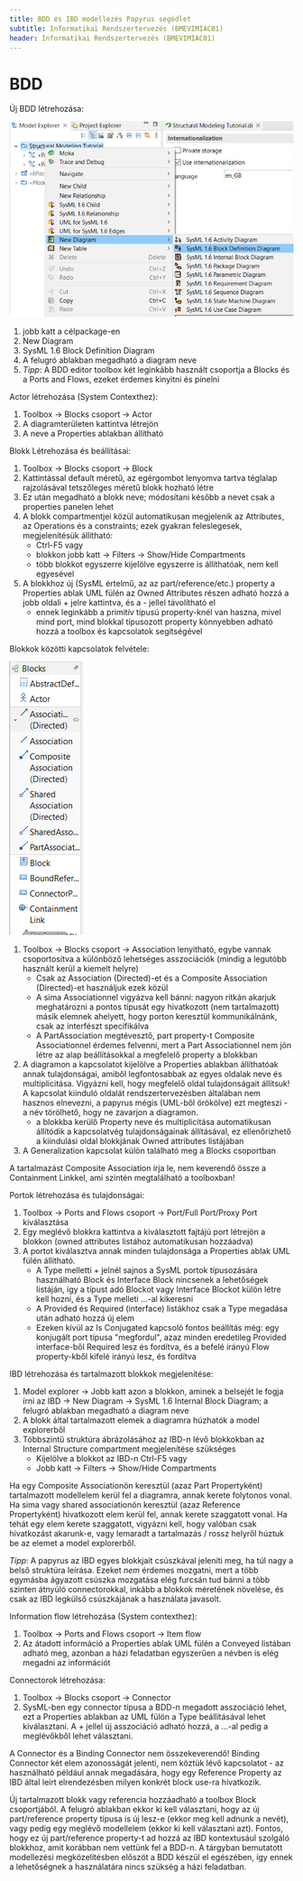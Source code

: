 ```yaml
---
title: BDD és IBD modellezés Papyrus segédlet 
subtitle: Informatikai Rendszertervezés (BMEVIMIAC01)
header: Informatikai Rendszertervezés (BMEVIMIAC01)
---
```


# BDD

Új BDD létrehozása:

![](../figs/new_bdd_1.png)

1. jobb katt a célpackage-en
1. New Diagram
1. SysML 1.6 Block Definition Diagram
1. A felugró ablakban megadható a diagram neve
1. _Tipp_: A BDD editor toolbox két leginkább használt csoportja a Blocks és a Ports and Flows, ezeket érdemes kinyitni és pinelni

Actor létrehozása (System Contexthez):
1. Toolbox -> Blocks csoport -> Actor
1. A diagramterületen kattintva létrejön
1. A neve a Properties ablakban állítható

Blokk Létrehozása és beállításai:
1. Toolbox -> Blocks csoport -> Block
1. Kattintással default méretű, az egérgombot lenyomva tartva téglalap rajzolásával tetszőleges méretű blokk hozható létre
1. Ez után megadható a blokk neve; módosítani később a nevet csak a properties panelen lehet
1. A blokk compartmentjei közül automatikusan megjelenik az Attributes, az Operations és a constraints; ezek gyakran feleslegesek, megjelenítésük állítható: 
    - Ctrl-F5 vagy
    - blokkon jobb katt -> Filters -> Show/Hide Compartments 
    - több blokkot egyszerre kijelölve egyszerre is állíthatóak, nem kell egyesével
1. A blokkhoz új (SysML értelmű, az az part/reference/etc.) property a Properties ablak UML fülén az Owned Attributes részen adható hozzá a jobb oldali + jelre kattintva, és a - jellel távolítható el
    - ennek leginkább a primitív típusú property-knél van haszna, mivel mind port, mind blokkal típusozott property könnyebben adható hozzá a toolbox és kapcsolatok segítségével

Blokkok közötti kapcsolatok felvétele:

![](../figs/bdd_toolbox_relationships.png)

1. Toolbox -> Blocks csoport -> Association lenyitható, egybe vannak csoportosítva a különböző lehetséges asszociációk (mindig a legutóbb használt kerül a kiemelt helyre)
    - Csak az Association (Directed)-et és a Composite Association (Directed)-et használjuk ezek közül
    - A sima Associationnel vigyázva kell bánni: nagyon ritkán akarjuk meghatározni a pontos típusát egy hivatkozott (nem tartalmazott) másik elemnek ahelyett, hogy porton keresztül kommunikálnánk, csak az interfészt specifikálva
    - A PartAssociation megtévesztő, part property-t Composite Associationnel érdemes felvenni, mert a Part Associationnel nem jön létre az alap beállításokkal a megfelelő property a blokkban
1. A diagramon a kapcsolatot kijelölve a Properties ablakban állíthatóak annak tulajdonságai, amiből legfontosabbak az egyes oldalak neve és multiplicitása. Vigyázni kell, hogy megfelelő oldal tulajdonságait állítsuk! A kapcsolat kiinduló oldalát rendszertervezésben általában nem hasznos elnevezni, a papyrus mégis (UML-ből örökölve) ezt megteszi - a név törölhető, hogy ne zavarjon a diagramon.
    - a blokkba kerülő Property neve és multiplicitása automatikusan állítódik a kapcsolatvég tulajdonságainak állításával, ez ellenőrizhető a kiindulási oldal blokkjának Owned attributes listájában
1. A Generalization kapcsolat külön található meg a Blocks csoportban

A tartalmazást Composite Association írja le, nem keverendő össze a Containment Linkkel, ami szintén megtalálható a toolboxban!

Portok létrehozása és tulajdonságai:
1. Toolbox -> Ports and Flows csoport -> Port/Full Port/Proxy Port kiválasztása
1. Egy meglévő blokkra kattintva a kiválasztott fajtájú port létrejön a blokkon (owned attributes listához automatikusan hozzáadva)
1. A portot kiválasztva annak minden tulajdonsága a Properties ablak UML fülén állítható.
    - A Type melletti + jelnél sajnos a SysML portok típusozására használható Block és Interface Block nincsenek a lehetőségek listáján, így a típust adó Blockot vagy Interface Blockot külön létre kell hozni, és a Type melleti ...-al kikeresni
    - A Provided és Required (interface) listákhoz csak a Type megadása után adható hozzá új elem
    - Ezeken kívül az Is Conjugated kapcsoló fontos beállítás még: egy konjugált port típusa "megfordul", azaz minden eredetileg Provided interface-ből Required lesz és fordítva, és a befelé irányú Flow property-kből kifelé irányú lesz, és fordítva

IBD létrehozása és tartalmazott blokkok megjelenítése:

1. Model explorer -> Jobb katt azon a blokkon, aminek a belsejét le fogja írni az IBD -> New Diagram -> SysML 1.6 Internal Block Diagram; a felugró ablakban megadható a diagram neve
1. A blokk által tartalmazott elemek a diagramra húzhatók a model explorerből
1. Többszintű struktúra ábrázolásához az IBD-n lévő blokkokban az Internal Structure compartment megjelenítése szükséges
    - Kijelölve a blokkot az IBD-n Ctrl-F5 vagy
    - Jobb katt -> Filters -> Show/Hide Compartments

Ha egy Composite Associationön keresztül (azaz Part Propertyként) tartalmazott modellelem kerül fel a diagramra, annak kerete folytonos vonal. Ha sima vagy shared associationön keresztül (azaz Reference Propertyként) hivatkozott elem kerül fel, annak kerete szaggatott vonal. Ha tehát egy elem kerete szaggatott, vigyázni kell, hogy valóban csak hivatkozást akarunk-e, vagy lemaradt a tartalmazás / rossz helyről húztuk be az elemet a model explorerből.

_Tipp_: A papyrus az IBD egyes blokkjait csúszkával jeleníti meg, ha túl nagy a belső struktúra leírása. Ezeket _nem_ érdemes mozgatni, mert a több egymásba ágyazott csúszka mozgatása elég furcsán tud bánni a több szinten átnyúló connectorokkal, inkább a blokkok méretének növelése, és csak az IBD legkülső csúszkájának a használata javasolt.

Information flow létrehozása (System contexthez):
1. Toolbox -> Ports and Flows csoport -> Item flow
1. Az átadott információ a Properties ablak UML fülén a Conveyed listában adható meg, azonban a házi feladatban egyszerűen a névben is elég megadni az információt 

Connectorok létrehozása:
1. Toolbox -> Blocks csoport -> Connector
1. SysML-ben egy connector típusa a BDD-n megadott asszociáció lehet, ezt a Properties ablakban az UML fülön a Type beállításával lehet kiválasztani. A + jellel új asszociáció adható hozzá, a ...-al pedig a meglévőkből lehet választani.

A Connector és a Binding Connector nem összekeverendő! Binding Connector két elem azonosságát jelenti, nem köztük lévő kapcsolatot - az használható például annak megadására, hogy egy Reference Property az IBD által leírt elrendezésben milyen konkrét block use-ra hivatkozik.

Új tartalmazott blokk vagy referencia hozzáadható a toolbox Block csoportjából. A felugró ablakban ekkor ki kell választani, hogy az új part/reference property típusa is új lesz-e (ekkor meg kell adnunk a nevét), vagy pedig egy meglévő modellelem (ekkor ki kell választani azt). Fontos, hogy ez új part/reference property-t ad hozzá az IBD kontextusául szolgáló blokkhoz, amit korábban nem vettünk fel a BDD-n. A tárgyban bemutatott modellezési megközelítésben előszöt a BDD készül el egészében, így ennek a lehetőségnek a használatára nincs szükség a házi feladatban. 